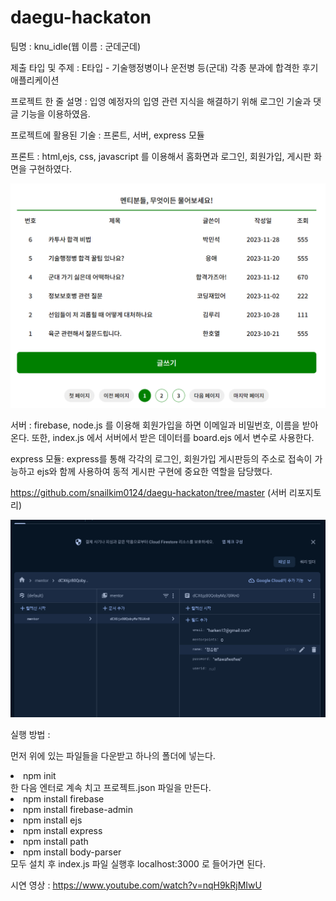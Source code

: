 # daegu-hackaton

팀명 : knu_idle(웹 이름 : 군데군데)


제출 타입 및 주제 : E타입 - 기술행정병이나 운전병 등(군대) 각종 분과에 합격한 후기 애플리케이션


프로젝트 한 줄 설명 : 입영 예정자의 입영 관련 지식을 해결하기 위해 로그인 기술과 댓글 기능을 이용하였음.


프로젝트에 활용된 기술 : 프론트, 서버, express 모듈


프론트 : html,ejs, css, javascript 를 이용해서 홈화면과 로그인, 회원가입, 게시판 화면을 구현하였다.


<img src="/public/img/pic2.png">


서버 : firebase, node.js 를 이용해 회원가입을 하면 이메일과 비밀번호, 이름을 받아온다.
      또한, index.js 에서 서버에서 받은 데이터를 board.ejs 에서 변수로 사용한다.

express 모듈: express를 통해 각각의 로그인, 회원가입 게시판등의 주소로 접속이 가능하고 ejs와 함께 사용하여 
      동적 게시판 구현에 중요한 역할을 담당했다.
      
https://github.com/snailkim0124/daegu-hackaton/tree/master (서버 리포지토리)

<img src="/public/img/pic.png">

실행 방법 : 

먼저 위에 있는 파일들을 다운받고 하나의 폴더에 넣는다.

<li>npm init</li> 한 다음 엔터로 계속 치고 프로젝트.json 파일을 만든다.
<li>npm install firebase</li>
<li>npm install firebase-admin</li>
<li>npm install ejs</li>
<li>npm install express</li>
<li>npm install path</li>
<li>npm install body-parser</li>
모두 설치 후 index.js 파일 실행후 localhost:3000 로 들어가면 된다.

시연 영상 : https://www.youtube.com/watch?v=nqH9kRjMIwU
